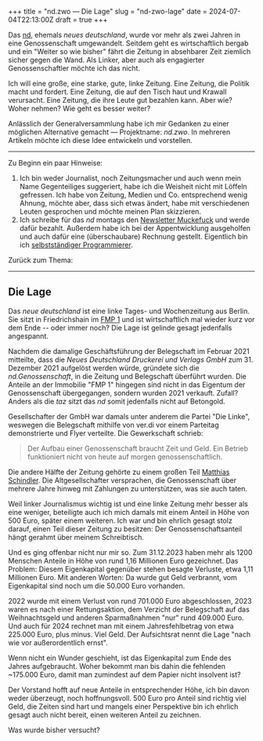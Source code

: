 +++
title = "nd.zwo — Die Lage"
slug = "nd-zwo-lage"
date = 2024-07-04T22:13:00Z
draft = true
+++

Das [nd](https://nd-aktuell.de), ehemals _neues deutschland_, wurde vor mehr als zwei Jahren in eine Genossenschaft umgewandelt. Seitdem geht es wirtschaftlich bergab und ein "Weiter so wie bisher" fährt die Zeitung in absehbarer Zeit ziemlich sicher gegen die Wand. Als Linker, aber auch als engagierter Genossenschaftler möchte ich das nicht.

Ich will eine große, eine starke, gute, linke Zeitung. Eine Zeitung, die Politik macht und fordert. Eine Zeitung, die auf den Tisch haut und Krawall verursacht. Eine Zeitung, die ihre Leute gut bezahlen kann. Aber wie? Woher nehmen? Wie geht es besser weiter?

Anlässlich der Generalversammlung habe ich mir Gedanken zu einer möglichen Alternative gemacht — Projektname: _nd.zwo_. In mehreren Artikeln möchte ich diese Idee entwickeln und vorstellen.

<!-- more -->

--------

Zu Beginn ein paar Hinweise:

1. Ich bin weder Journalist, noch Zeitungsmacher und auch wenn mein Name Gegenteiliges suggeriert, habe ich die Weisheit nicht mit Löffeln gefressen. Ich habe von Zeitung, Medien und Co. entsprechend wenig Ahnung, möchte aber, dass sich etwas ändert, habe mit verschiedenen Leuten gesprochen und möchte meinen Plan skizzieren.
2. Ich schreibe für das _nd_ montags den [Newsletter Muckefuck](https://newsletter.nd-aktuell.de/muckefuck) und werde dafür bezahlt. Außerdem habe ich bei der Appentwicklung ausgeholfen und auch dafür eine (überschaubare) Rechnung gestellt. Eigentlich bin ich [selbstständiger Programmierer](https://zeitschlag.net/lebenslauf/).

Zurück zum Thema: 

--------

## Die Lage

Das _neue deutschland_ ist eine linke Tages- und Wochenzeitung aus Berlin. Sie sitzt in Friedrichshain im [FMP 1](https://de.wikipedia.org/wiki/Verlagsgebäude_Neues_Deutschland) und ist wirtschaftlich mal wieder kurz vor dem Ende -- oder immer noch? Die Lage ist gelinde gesagt jedenfalls angespannt.

Nachdem die damalige Geschäftsführung der Belegschaft im Februar 2021 mitteilte, dass die _Neues Deutschland Druckerei und Verlags GmbH_ zum 31. Dezember 2021 aufgelöst werden würde, gründete sich die _nd.Genossenschaft_, in die Zeitung und Belegschaft überführt wurden. Die Anteile an der Immobilie "FMP 1" hingegen sind nicht in das Eigentum der Genossenschaft übergegangen, sondern wurden 2021 verkauft. Zufall? Anders als die _taz_ sitzt das _nd_ somit jedenfalls nicht auf Betongold.

Gesellschafter der GmbH war damals unter anderem die Partei "Die Linke", weswegen die Belegschaft mithilfe von ver.di vor einem Parteitag demonstrierte und Flyer verteilte. Die Gewerkschaft schrieb:

> Der Aufbau einer Genossenschaft braucht Zeit und Geld. Ein Betrieb funktioniert nicht von heute auf morgen genossenschaftlich.

Die andere Hälfte der Zeitung gehörte zu einem großen Teil [Matthias Schindler](https://de.wikipedia.org/wiki/Matthias_Schindler_(Manager)). Die Altgesellschafter versprachen, die Genossenschaft über mehrere Jahre hinweg mit Zahlungen zu unterstützen, was sie auch taten.

Weil linker Journalismus wichtig ist und eine linke Zeitung mehr besser als eine weniger, beteiligte auch ich mich damals mit einem Anteil in Höhe von 500 Euro, später einem weiteren. Ich war und bin ehrlich gesagt stolz darauf, einen Teil dieser Zeitung zu besitzen: Der Genossenschaftsanteil hängt gerahmt über meinem Schreibtisch. 

Und es ging offenbar nicht nur mir so. Zum 31.12.2023 haben mehr als 1200 Menschen Anteile in Höhe von rund 1,16 Millionen Euro gezeichnet. Das Problem: Diesem Eigenkapital gegenüber stehen besagte Verluste, etwa 1,11 Millionen Euro. Mit anderen Worten: Da wurde gut Geld verbrannt, vom Eigenkapital sind noch um die 50.000 Euro vorhanden.

2022 wurde mit einem Verlust von rund 701.000 Euro abgeschlossen, 2023 waren es nach einer Rettungsaktion, dem Verzicht der Belegschaft auf das Weihnachtsgeld und anderen Sparmaßnahmen "nur" rund 409.000 Euro. Und auch für 2024 rechnet man mit einem Jahresfehlbetrag von etwa 225.000 Euro, plus minus. Viel Geld. Der Aufsichtsrat nennt die Lage "nach wie vor außerordentlich ernst".

Wenn nicht ein Wunder geschieht, ist das Eigenkapital zum Ende des Jahres aufgebraucht. Woher bekommt man bis dahin die fehlenden ~175.000 Euro, damit man zumindest auf dem Papier nicht insolvent ist?

Der Vorstand hofft auf neue Anteile in entsprechender Höhe, ich bin davon weder überzeugt, noch hoffnungsvoll. 500 Euro pro Anteil sind richtig viel Geld, die Zeiten sind hart und mangels einer Perspektive bin ich ehrlich gesagt auch nicht bereit, einen weiteren Anteil zu zeichnen.

Was wurde bisher versucht?